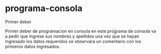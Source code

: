 # programa-consola


Primer deber


Primer deber de programacion en consola en este programa de consola va a pedir que ingrese sus nombres y apellidos una vez que se hayan ingresado los datos requeridos se observara un comentario con los primeros datos ingresados.

